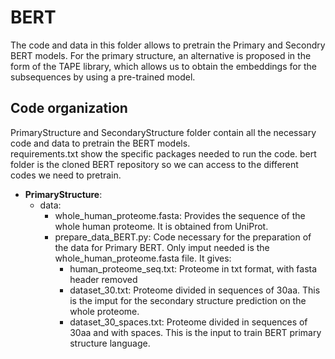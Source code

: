
# BERT

The code and data in this folder allows to pretrain the Primary and Secondry BERT models. For the primary structure, an alternative is proposed in the form of the TAPE library, which allows us to obtain the embeddings for the subsequences by using a pre-trained model. 

## Code organization

PrimaryStructure and SecondaryStructure folder contain all the necessary code and data to pretrain the BERT models.  
requirements.txt show the specific packages needed to run the code.
bert folder is the cloned BERT repository so we can access to the different codes we need to pretrain.

- **PrimaryStructure**: 
	- data: 
		- whole_human_proteome.fasta: Provides the sequence of the whole human proteome. It is obtained from UniProt.
		- prepare_data_BERT.py: Code necessary for the preparation of the data for Primary BERT. Only imput needed is the whole_human_proteome.fasta file. It gives:
			- human_proteome_seq.txt: Proteome in txt format, with fasta header removed
			- dataset_30.txt: Proteome divided in sequences of 30aa. This is the imput for the secondary structure prediction on the whole proteome.
			- dataset_30_spaces.txt: Proteome divided in sequences of 30aa and with spaces. This is the input to train BERT primary structure language.

